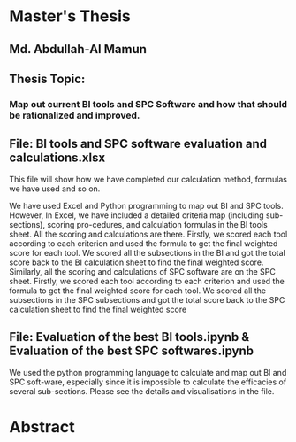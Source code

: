 # Master's Thesis
## Md. Abdullah-Al Mamun

## Thesis Topic:
### Map out current BI tools and SPC Software and how that should be rationalized and improved.

## File: BI tools and SPC software evaluation and calculations.xlsx
This file will show how we have completed our calculation method, formulas we have used and so on.

We have used Excel and Python programming to map out BI and SPC tools. However, In Excel, we have included a detailed criteria map (including sub-sections), scoring pro-cedures, and calculation formulas in the BI tools sheet. All the scoring and calculations are there. Firstly, we scored each tool according to each criterion and used the formula to get the final weighted score for each tool. We scored all the subsections in the BI and got the total score back to the BI calculation sheet to find the final weighted score.
Similarly, all the scoring and calculations of SPC software are on the SPC sheet. Firstly, we scored each tool according to each criterion and used the formula to get the final weighted score for each tool. We scored all the subsections in the SPC subsections and got the total score back to the SPC calculation sheet to find the final weighted score 

## File: Evaluation of the best BI tools.ipynb & Evaluation of the best SPC softwares.ipynb

We used the python programming language to calculate and map out BI and SPC soft-ware, especially since it is impossible to calculate the efficacies of several sub-sections. Please see the details and visualisations in the file.

# Abstract


